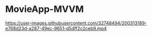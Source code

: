 # MovieApp-MVVM

https://user-images.githubusercontent.com/32748494/200313189-e768d23d-a287-49ec-9651-d5dff2c2ceb9.mp4

